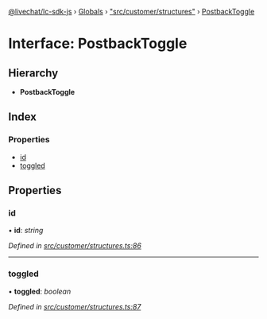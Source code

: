 [@livechat/lc-sdk-js](../README.md) › [Globals](../globals.md) › ["src/customer/structures"](../modules/_src_customer_structures_.md) › [PostbackToggle](_src_customer_structures_.postbacktoggle.md)

# Interface: PostbackToggle

## Hierarchy

* **PostbackToggle**

## Index

### Properties

* [id](_src_customer_structures_.postbacktoggle.md#id)
* [toggled](_src_customer_structures_.postbacktoggle.md#toggled)

## Properties

###  id

• **id**: *string*

*Defined in [src/customer/structures.ts:86](https://github.com/livechat/lc-sdk-js/blob/8143b05/src/customer/structures.ts#L86)*

___

###  toggled

• **toggled**: *boolean*

*Defined in [src/customer/structures.ts:87](https://github.com/livechat/lc-sdk-js/blob/8143b05/src/customer/structures.ts#L87)*
